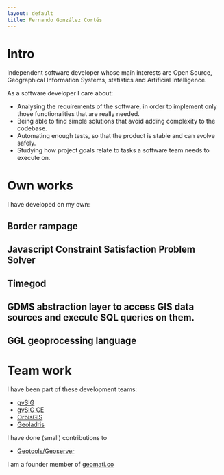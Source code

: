 ```yaml
---
layout: default
title: Fernando González Cortés
---
```


# Intro
	
Independent software developer whose main interests are Open Source, Geographical Information Systems, statistics and Artificial Intelligence.

As a software developer I care about:

* Analysing the requirements of the software, in order to implement only those functionalities that are really needed.
* Being able to find simple solutions that avoid adding complexity to the codebase.
* Automating enough tests, so that the product is stable and can evolve safely.
* Studying how project goals relate to tasks a software team needs to execute on.

<!--
You can take a look on my day to day activities in my [blog]().
-->

# Own works

I have developed on my own:

## Border rampage

## Javascript Constraint Satisfaction Problem Solver

## Timegod

## GDMS abstraction layer to access GIS data sources and execute SQL queries on them.

## GGL geoprocessing language

# Team work

I have been part of these development teams:

* [gvSIG]()
* [gvSIG CE]()
* [OrbisGIS]()
* [Geoladris]()

I have done (small) contributions to

* [Geotools/Geoserver]()

I am a founder member of [geomati.co](http://geomati.co)


